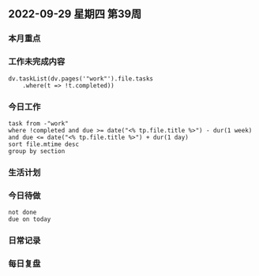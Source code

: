 
##  2022-09-29 星期四 第39周 

### 本月重点

### 工作未完成内容
```dataviewjs
dv.taskList(dv.pages('"work"').file.tasks
    .where(t => !t.completed))
```


### 今日工作
```dataview 
task from -"work" 
where !completed and due >= date("<% tp.file.title %>") - dur(1 week) and due <= date("<% tp.file.title %>") + dur(1 day)
sort file.mtime desc
group by section 
```



### 生活计划


### 今日待做
```tasks 
not done
due on today
```

### 日常记录




### 每日复盘




